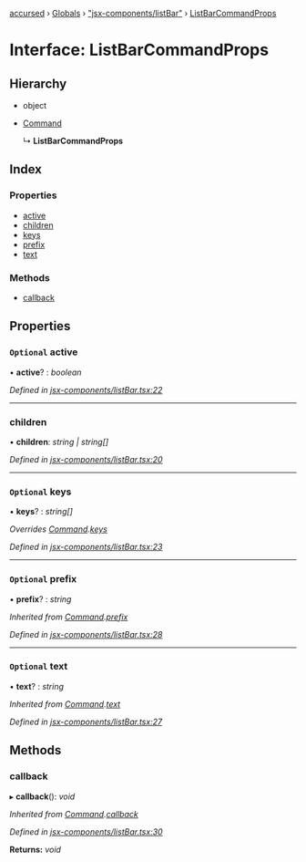 [accursed](../README.md) › [Globals](../globals.md) › ["jsx-components/listBar"](../modules/_jsx_components_listbar_.md) › [ListBarCommandProps](_jsx_components_listbar_.listbarcommandprops.md)

# Interface: ListBarCommandProps

## Hierarchy

* object

* [Command](_jsx_components_listbar_.command.md)

  ↳ **ListBarCommandProps**

## Index

### Properties

* [active](_jsx_components_listbar_.listbarcommandprops.md#optional-active)
* [children](_jsx_components_listbar_.listbarcommandprops.md#children)
* [keys](_jsx_components_listbar_.listbarcommandprops.md#optional-keys)
* [prefix](_jsx_components_listbar_.listbarcommandprops.md#optional-prefix)
* [text](_jsx_components_listbar_.listbarcommandprops.md#optional-text)

### Methods

* [callback](_jsx_components_listbar_.listbarcommandprops.md#callback)

## Properties

### `Optional` active

• **active**? : *boolean*

*Defined in [jsx-components/listBar.tsx:22](https://github.com/cancerberoSgx/accursed/blob/5b2518e/src/jsx-components/listBar.tsx#L22)*

___

###  children

• **children**: *string | string[]*

*Defined in [jsx-components/listBar.tsx:20](https://github.com/cancerberoSgx/accursed/blob/5b2518e/src/jsx-components/listBar.tsx#L20)*

___

### `Optional` keys

• **keys**? : *string[]*

*Overrides [Command](_jsx_components_listbar_.command.md).[keys](_jsx_components_listbar_.command.md#optional-keys)*

*Defined in [jsx-components/listBar.tsx:23](https://github.com/cancerberoSgx/accursed/blob/5b2518e/src/jsx-components/listBar.tsx#L23)*

___

### `Optional` prefix

• **prefix**? : *string*

*Inherited from [Command](_jsx_components_listbar_.command.md).[prefix](_jsx_components_listbar_.command.md#optional-prefix)*

*Defined in [jsx-components/listBar.tsx:28](https://github.com/cancerberoSgx/accursed/blob/5b2518e/src/jsx-components/listBar.tsx#L28)*

___

### `Optional` text

• **text**? : *string*

*Inherited from [Command](_jsx_components_listbar_.command.md).[text](_jsx_components_listbar_.command.md#optional-text)*

*Defined in [jsx-components/listBar.tsx:27](https://github.com/cancerberoSgx/accursed/blob/5b2518e/src/jsx-components/listBar.tsx#L27)*

## Methods

###  callback

▸ **callback**(): *void*

*Inherited from [Command](_jsx_components_listbar_.command.md).[callback](_jsx_components_listbar_.command.md#callback)*

*Defined in [jsx-components/listBar.tsx:30](https://github.com/cancerberoSgx/accursed/blob/5b2518e/src/jsx-components/listBar.tsx#L30)*

**Returns:** *void*
